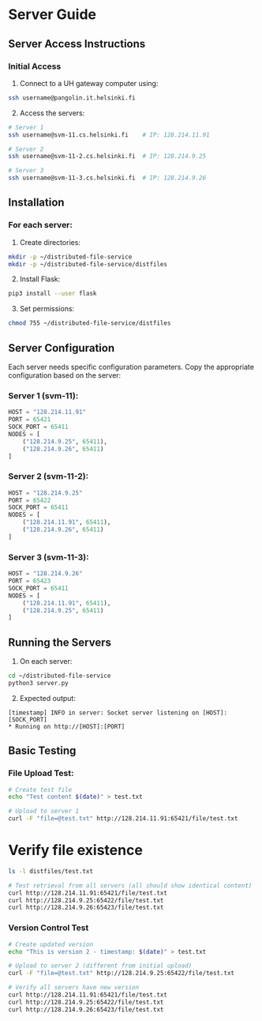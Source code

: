 # Server Guide

## Server Access Instructions

### Initial Access
1. Connect to a UH gateway computer using:
```bash
ssh username@pangolin.it.helsinki.fi
```

2. Access the servers:
```bash
# Server 1
ssh username@svm-11.cs.helsinki.fi    # IP: 128.214.11.91

# Server 2
ssh username@svm-11-2.cs.helsinki.fi  # IP: 128.214.9.25

# Server 3
ssh username@svm-11-3.cs.helsinki.fi  # IP: 128.214.9.26
```

## Installation

### For each server:

1. Create directories:
```bash
mkdir -p ~/distributed-file-service
mkdir -p ~/distributed-file-service/distfiles
```

2. Install Flask:
```bash
pip3 install --user flask
```

3. Set permissions:
```bash
chmod 755 ~/distributed-file-service/distfiles
```

## Server Configuration

Each server needs specific configuration parameters. Copy the appropriate configuration based on the server:

### Server 1 (svm-11):
```python
HOST = "128.214.11.91"
PORT = 65421 
SOCK_PORT = 65411
NODES = [
    ("128.214.9.25", 65411),
    ("128.214.9.26", 65411)
]
```

### Server 2 (svm-11-2):
```python
HOST = "128.214.9.25"
PORT = 65422
SOCK_PORT = 65411
NODES = [
    ("128.214.11.91", 65411),
    ("128.214.9.26", 65411)
]
```

### Server 3 (svm-11-3):
```python
HOST = "128.214.9.26"
PORT = 65423
SOCK_PORT = 65411
NODES = [
    ("128.214.11.91", 65411),
    ("128.214.9.25", 65411)
]
```

## Running the Servers

1. On each server:
```bash
cd ~/distributed-file-service
python3 server.py
```

2. Expected output:
```
[timestamp] INFO in server: Socket server listening on [HOST]:[SOCK_PORT]
* Running on http://[HOST]:[PORT]
```

## Basic Testing

### File Upload Test:
```bash
# Create test file 
echo "Test content $(date)" > test.txt

# Upload to server 1
curl -F "file=@test.txt" http://128.214.11.91:65421/file/test.txt
```

# Verify file existence
```bash
ls -l distfiles/test.txt

# Test retrieval from all servers (all should show identical content)
curl http://128.214.11.91:65421/file/test.txt
curl http://128.214.9.25:65422/file/test.txt
curl http://128.214.9.26:65423/file/test.txt
```

### Version Control Test

```bash
# Create updated version
echo "This is version 2 - timestamp: $(date)" > test.txt

# Upload to server 2 (different from initial upload)
curl -F "file=@test.txt" http://128.214.9.25:65422/file/test.txt

# Verify all servers have new version
curl http://128.214.11.91:65421/file/test.txt
curl http://128.214.9.25:65422/file/test.txt
curl http://128.214.9.26:65423/file/test.txt
```

